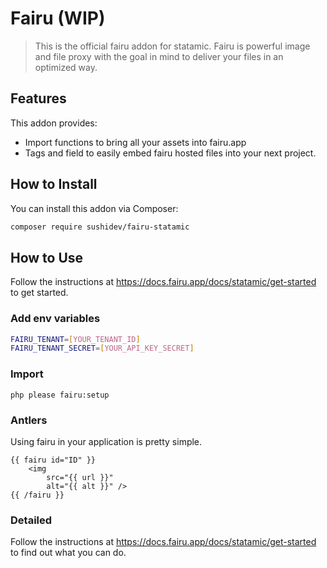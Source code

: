 # Fairu (WIP)

> This is the official fairu addon for statamic. Fairu is powerful image and file proxy with the goal in mind to deliver
> your files in an optimized way.

## Features

This addon provides:

- Import functions to bring all your assets into fairu.app
- Tags and field to easily embed fairu hosted files into your next project.

## How to Install

You can install this addon via Composer:

```bash
composer require sushidev/fairu-statamic
```

## How to Use

Follow the instructions at https://docs.fairu.app/docs/statamic/get-started to get started.

### Add env variables

```bash
FAIRU_TENANT=[YOUR_TENANT_ID]
FAIRU_TENANT_SECRET=[YOUR_API_KEY_SECRET]
```

### Import

```
php please fairu:setup
```

### Antlers

Using fairu in your application is pretty simple.

```antlers
{{ fairu id="ID" }}
    <img
        src="{{ url }}"
        alt="{{ alt }}" />
{{ /fairu }}
```

### Detailed

Follow the instructions at https://docs.fairu.app/docs/statamic/get-started to find out what you can do.
